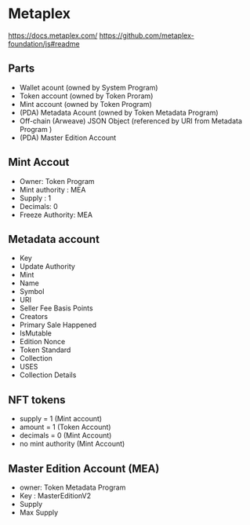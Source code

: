 # Metaplex
https://docs.metaplex.com/
https://github.com/metaplex-foundation/js#readme


## Parts
* Wallet acount (owned by System Program)
* Token account (owned by Token Proram)
* Mint account (owned by Token Program)
* (PDA) Metadata Acount (owned by Token Metadata Program)
* Off-chain (Arweave) JSON Object (referenced by  URI from Metadata Program )
* (PDA) Master Edition Account 


## Mint Accout
* Owner: Token Program
* Mint authority : MEA
* Supply : 1
* Decimals: 0
* Freeze Authority: MEA

## Metadata account
* Key
* Update Authority
* Mint
* Name
* Symbol
* URI
* Seller Fee Basis Points
* Creators
* Primary Sale Happened
* IsMutable
* Edition Nonce
* Token Standard
* Collection
* USES
* Collection Details

## NFT tokens
* supply = 1 (Mint account)
* amount = 1 (Token Account)
* decimals = 0 (Mint Account)
* no mint authority (Mint Account)

## Master Edition Account (MEA)
* owner: Token Metadata Program
* Key : MasterEditionV2
* Supply
* Max Supply
